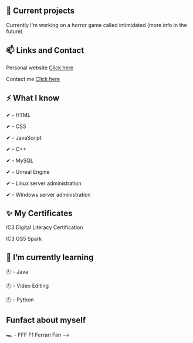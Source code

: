 ## 🔭 Current projects
Currently I'm working on a horror game called intimidated (more info in the future)

## 📫 Links and Contact
Personal website [Click here](https://awawpurple.pl)

Contact me [Click here](https://awawpurple.pl/contact)

## ⚡ What I know
✔ - HTML

✔ - CSS

✔ - JavaScript

✔ - C++

✔ - MySQL

✔ - Unreal Engine

✔ - Linux server administration

✔ - Windows server administration

## ✨ My Certificates
IC3 Digital Literacy Certification

IC3 GS5 Spark


## 🌱 I’m currently learning
🕘 - Java

🕘 - Video Editing

🕘 - Python

## Funfact about myself
🏎 - FFF F1 Ferrari Fan
-->
